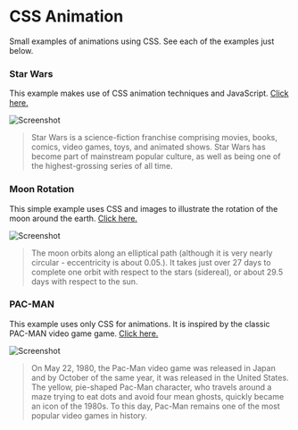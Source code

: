 # CSS Animation

Small examples of animations using CSS. See each of the examples just below.

### Star Wars
This example makes use of CSS animation techniques and JavaScript. [Click here.](https://santanamic.github.io/css-animation/star-wars/ "Star Wars CSS")

![Screenshot](https://santanamic.github.io/css-animation/star-wars/assets/img/screenshot.jpg)

> Star Wars is a science-fiction franchise comprising movies, books, comics, video games, toys, and animated shows. Star Wars has become part of mainstream popular culture, as well as being one of the highest-grossing series of all time.


### Moon Rotation
This simple example uses CSS and images to illustrate the rotation of the moon around the earth. [Click here.](https://santanamic.github.io/css-animation/space-transitions/ "Moon around the earth")

![Screenshot](https://santanamic.github.io/css-animation/space-transitions/assets/img/screenshot.jpg)

> The moon orbits along an elliptical path (although it is very nearly circular - eccentricity is about 0.05.). It takes just over 27 days to complete one orbit with respect to the stars (sidereal), or about 29.5 days with respect to the sun.


### PAC-MAN
This example uses only CSS for animations. It is inspired by the classic PAC-MAN video game game. [Click here.](https://santanamic.github.io/css-animation/pacman-animation/ "PAC-MAN CSS")

![Screenshot](https://santanamic.github.io/css-animation/pacman-animation/assets/img/screenshot.jpg)

> On May 22, 1980, the Pac-Man video game was released in Japan and by October of the same year, it was released in the United States. The yellow, pie-shaped Pac-Man character, who travels around a maze trying to eat dots and avoid four mean ghosts, quickly became an icon of the 1980s. To this day, Pac-Man remains one of the most popular video games in history.